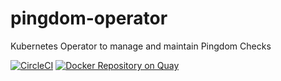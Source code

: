 # pingdom-operator
Kubernetes Operator to manage and maintain Pingdom Checks

[![CircleCI](https://circleci.com/gh/Nalum/pingdom-operator/tree/master.svg?style=svg&circle-token=1c5e69402faff9279ac1686e4e40b5812a397a96)](https://circleci.com/gh/Nalum/pingdom-operator/tree/master)
[![Docker Repository on Quay](https://quay.io/repository/nalum/pingdom-operator/status "Docker Repository on Quay")](https://quay.io/repository/nalum/pingdom-operator)
